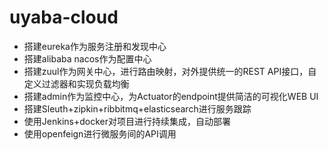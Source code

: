 # uyaba-cloud

- 搭建eureka作为服务注册和发现中心
- 搭建alibaba nacos作为配置中心
- 搭建zuul作为网关中心，进行路由映射，对外提供统一的REST API接口，自定义过滤器和实现负载均衡
- 搭建admin作为监控中心，为Actuator的endpoint提供简洁的可视化WEB UI
- 搭建Sleuth+zipkin+ribbitmq+elasticsearch进行服务跟踪
- 使用Jenkins+docker对项目进行持续集成，自动部署
- 使用openfeign进行微服务间的API调用

